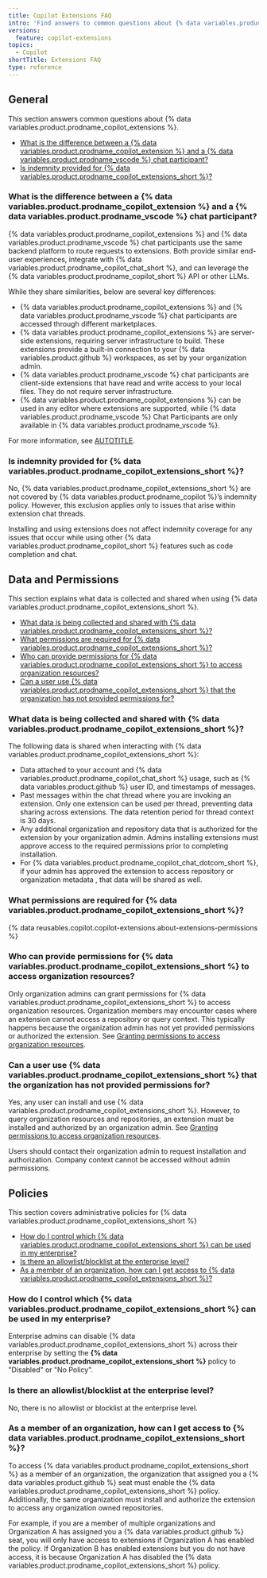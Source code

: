 ```yaml
---
title: Copilot Extensions FAQ
intro: 'Find answers to common questions about {% data variables.product.prodname_copilot_extensions %}.'
versions:
  feature: copilot-extensions
topics:
  - Copilot
shortTitle: Extensions FAQ
type: reference
---
```


## General

This section answers common questions about {% data variables.product.prodname_copilot_extensions %}.

* [What is the difference between a {% data variables.product.prodname_copilot_extension %} and a {% data variables.product.prodname_vscode %} chat participant?](#what-is-the-difference-between-a-github-copilot-extension-and-a-visual-studio-code-chat-participant)
* [Is indemnity provided for {% data variables.product.prodname_copilot_extensions_short %}?](#is-indemnity-provided-for-copilot-extensions)

### What is the difference between a {% data variables.product.prodname_copilot_extension %} and a {% data variables.product.prodname_vscode %} chat participant?

{% data variables.product.prodname_copilot_extensions %} and {% data variables.product.prodname_vscode %} chat participants use the same backend platform to route requests to extensions. Both provide similar end-user experiences, integrate with {% data variables.product.prodname_copilot_chat_short %}, and can leverage the {% data variables.product.prodname_copilot_short %} API or other LLMs.

While they share similarities, below are several key differences:
* {% data variables.product.prodname_copilot_extensions %} and {% data variables.product.prodname_vscode %} chat participants are accessed through different marketplaces.
* {% data variables.product.prodname_copilot_extensions %} are server-side extensions, requiring server infrastructure to build. These extensions provide a built-in connection to your {% data variables.product.github %} workspaces, as set by your organization admin.
* {% data variables.product.prodname_vscode %} chat participants are client-side extensions that have read and write access to your local files. They do not require server infrastructure.
* {% data variables.product.prodname_copilot_extensions %} can be used in any editor where extensions are supported, while {% data variables.product.prodname_vscode %} Chat Participants are only available in {% data variables.product.prodname_vscode %}.

For more information, see [AUTOTITLE](/copilot/building-copilot-extensions/about-building-copilot-extensions).

### Is indemnity provided for {% data variables.product.prodname_copilot_extensions_short %}?

No, {% data variables.product.prodname_copilot_extensions_short %} are not covered by {% data variables.product.prodname_copilot %}’s indemnity policy. However, this exclusion applies only to issues that arise within extension chat threads.

Installing and using extensions does not affect indemnity coverage for any issues that occur while using other {% data variables.product.prodname_copilot_short %} features such as code completion and chat.

## Data and Permissions

This section explains what data is collected and shared when using {% data variables.product.prodname_copilot_extensions_short %}.

* [What data is being collected and shared with {% data variables.product.prodname_copilot_extensions_short %}?](#what-data-is-being-collected-and-shared-with-copilot-extensions)
* [What permissions are required for {% data variables.product.prodname_copilot_extensions_short %}?](#what-permissions-are-required-for-copilot-extensions)
* [Who can provide permissions for {% data variables.product.prodname_copilot_extensions_short %} to access organization resources?](#who-can-provide-permissions-for-copilot-extensions-to-access-organization-resources)
* [Can a user use {% data variables.product.prodname_copilot_extensions_short %} that the organization has not provided permissions for?](#can-a-user-use-copilot-extensions-that-the-organization-has-not-provided-permissions-for)

### What data is being collected and shared with {% data variables.product.prodname_copilot_extensions_short %}?

The following data is shared when interacting with {% data variables.product.prodname_copilot_extensions_short %}:
* Data attached to your account and {% data variables.product.prodname_copilot_chat_short %} usage, such as {% data variables.product.github %} user ID, and timestamps of messages.
* Past messages within the chat thread where you are invoking an extension. Only one extension can be used per thread, preventing data sharing across extensions. The data retention period for thread context is 30 days.
* Any additional organization and repository data that is authorized for the extension by your organization admin. Admins installing extensions must approve access to the required permissions prior to completing installation.
* For {% data variables.product.prodname_copilot_chat_dotcom_short %}, if your admin has approved the extension to access repository or organization metadata , that data will be shared as well.

### What permissions are required for {% data variables.product.prodname_copilot_extensions_short %}?

{% data reusables.copilot.copilot-extensions.about-extensions-permissions %}

### Who can provide permissions for {% data variables.product.prodname_copilot_extensions_short %} to access organization resources?

Only organization admins can grant permissions for {% data variables.product.prodname_copilot_extensions_short %} to access organization resources.
Organization members may encounter cases where an extension cannot access a repository or query context. This typically happens because the organization admin has not yet provided permissions or authorized the extension. See [Granting permissions to access organization resources](/copilot/building-copilot-extensions/about-building-copilot-extensions#granting-permissions-to-access-organization-resources).

### Can a user use {% data variables.product.prodname_copilot_extensions_short %} that the organization has not provided permissions for?

Yes, any user can install and use {% data variables.product.prodname_copilot_extensions_short %}. However, to query organization resources and repositories, an extension must be installed and authorized by an organization admin. See [Granting permissions to access organization resources](/copilot/building-copilot-extensions/about-building-copilot-extensions#granting-permissions-to-access-organization-resources).

Users should contact their organization admin to request installation and authorization. Company context cannot be accessed without admin permissions.

## Policies

This section covers administrative policies for {% data variables.product.prodname_copilot_extensions_short %}

* [How do I control which {% data variables.product.prodname_copilot_extensions_short %} can be used in my enterprise?](#how-do-i-control-which-copilot-extensions-can-be-used-in-my-enterprise)
* [Is there an allowlist/blocklist at the enterprise level?](#is-there-an-allowlistblocklist-at-the-enterprise-level)
* [As a member of an organization, how can I get access to {% data variables.product.prodname_copilot_extensions_short %}?](#as-a-member-of-an-organization-how-can-i-get-access-to-copilot-extensions)

### How do I control which {% data variables.product.prodname_copilot_extensions_short %} can be used in my enterprise?

Enterprise admins can disable {% data variables.product.prodname_copilot_extensions_short %} across their enterprise by setting the **{% data variables.product.prodname_copilot_extensions_short %}** policy to "Disabled" or "No Policy".

### Is there an allowlist/blocklist at the enterprise level?

No, there is no allowlist or blocklist at the enterprise level.

### As a member of an organization, how can I get access to {% data variables.product.prodname_copilot_extensions_short %}?

To access {% data variables.product.prodname_copilot_extensions_short %} as a member of an organization, the organization that assigned you a {% data variables.product.github %} seat must enable the {% data variables.product.prodname_copilot_extensions_short %} policy. Additionally, the same organization must install and authorize the extension to access any organization owned repositories.

For example, if you are a member of multiple organizations and Organization A has assigned you a {% data variables.product.github %} seat, you will only have access to extensions if Organization A has enabled the policy. If Organization B has enabled extensions but you do not have access, it is because Organization A has disabled the {% data variables.product.prodname_copilot_extensions_short %} policy.
